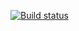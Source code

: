 [![Build status](https://ci.appveyor.com/api/projects/status/hug3dkblrxtt7b8n/branch/master?svg=true)](https://ci.appveyor.com/project/EkaterinaVolkova/ex-12-6/branch/master)